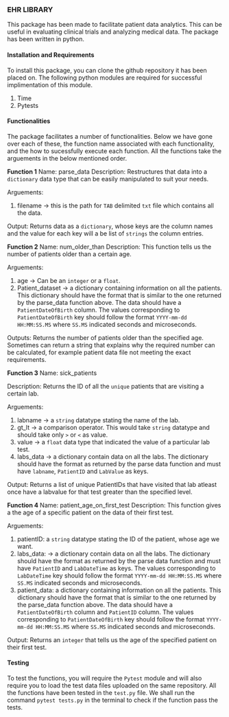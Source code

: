 ### EHR LIBRARY

This package has been made to facilitate patient data analytics. This can be useful in evaluating clinical trials and analyzing medical data. The package has been written in python. 

#### Installation and Requirements

To install this package, you can clone the github repository it has been placed on. The following python modules are required for successful implimentation of this module.

1) Time
2) Pytests

#### Functionalities

The package facilitates a number of functionalities. Below we have gone over each of these, the function name associated with each functionality, and the how to sucessfully execute each function. All the functions take the arguements in the below mentioned order. 

**Function 1**
Name: parse_data
Description: Restructures that data into a `dictionary` data type that can be easily manipulated to suit your needs.

Arguements: 

1. filename -> this is the path for `TAB` delimited `txt` file which contains all the data. 

Output: Returns data as a `dictionary`, whose keys are the column names and the value for each key will a be list of `strings` the column entries.

**Function 2**
Name: num_older_than
Description: This function tells us the number of patients older than a certain age.

Arguements: 

1. age -> Can be an `integer` or a `float`.
2. Patient_dataset -> a dictionary containing information on all the patients. This dictionary should have the format that is similar to the one returned by the parse_data function above. The data should have a `PatientDateOfBirth` column.  The values corresponding to `PatientDateOfBirth` key should follow the format `YYYY-mm-dd HH:MM:SS.MS` where `SS.MS` indicated seconds and microseconds.

Outputs: Returns the number of patients older than the specified age. Sometimes can return a string that explains why the required number can be calculated, for example patient data file not meeting the exact requirements.

**Function 3**
Name: sick_patients

Description: Returns the ID of all the `unique` patients that are visiting a certain lab. 

Arguements: 

1. labname -> a `string` datatype stating the name of the lab.
2. gt_lt -> a comparison operator. This would take `string` datatype and should take only `>` or `<` as value.
3. value -> a `float` data type that indicated the value of a particular lab test.
4. labs_data -> a dictionary contain data on all the labs. The dictionary should have the format as returned by the parse data function and must have `labname`, `PatientID` and `LabValue` as keys.

Output: Returns a list of unique PatientIDs that have visited that lab atleast once have a labvalue for that test greater than the specified level.


**Function 4**
Name: patient_age_on_first_test
Description: This function gives a the age of a specific patient on the data of their first test.

Arguements: 

1. patientID: a `string` datatype stating the ID of the patient, whose age we want.
2. labs_data: -> a dictionary contain data on all the labs. The dictionary should have the format as returned by the parse data function and must have `PatientID` and `LabDateTime` as keys. The values corresponding to `LabDateTime` key should follow the format `YYYY-mm-dd HH:MM:SS.MS` where `SS.MS` indicated seconds and microseconds.
3. patient_data: a dictionary containing information on all the patients. This dictionary should have the format that is similar to the one returned by the parse_data function above. The data should have a `PatientDateOfBirth` column and `PatientID` column.  The values corresponding to `PatientDateOfBirth` key should follow the format `YYYY-mm-dd HH:MM:SS.MS` where `SS.MS` indicated seconds and microseconds.

Output: Returns an `integer` that tells us the age of the specified patient on their first test.

#### Testing

To test the functions, you will require the `Pytest` module and will also require you to load the test data files uploaded on the same repository. All the functions have been tested in the `test.py` file. We shall run the command `pytest tests.py` in the terminal to check if the function pass the tests.